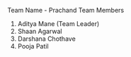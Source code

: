 Team Name - Prachand
Team Members 

1. Aditya Mane (Team Leader)
2. Shaan Agarwal
3. Darshana Chothave
4. Pooja Patil